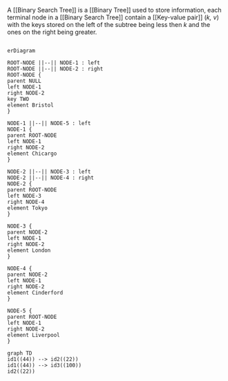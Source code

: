 A [[Binary Search Tree]] is a [[Binary Tree]] used to store information, each terminal node in a [[Binary Search Tree]] contain a [[Key-value pair]] (*k, v*) with the keys stored on the left of the subtree being less then *k* and the ones on the right being greater.
```mermaid

erDiagram

ROOT-NODE ||--|| NODE-1 : left
ROOT-NODE ||--|| NODE-2 : right
ROOT-NODE { 
parent NULL 
left NODE-1
right NODE-2
key TWO
element Bristol
}

NODE-1 ||--|| NODE-5 : left
NODE-1 { 
parent ROOT-NODE
left NODE-1
right NODE-2
element Chicargo
}

NODE-2 ||--|| NODE-3 : left
NODE-2 ||--|| NODE-4 : right
NODE-2 { 
parent ROOT-NODE
left NODE-3
right NODE-4
element Tokyo
}

NODE-3 { 
parent NODE-2
left NODE-1
right NODE-2
element London
}

NODE-4 { 
parent NODE-2
left NODE-1
right NODE-2
element Cinderford
}

NODE-5 { 
parent ROOT-NODE
left NODE-1
right NODE-2
element Liverpool
}
```
```mermaid
graph TD
id1((44)) --> id2((22))
id1((44)) --> id3((100))
id2((22))
```